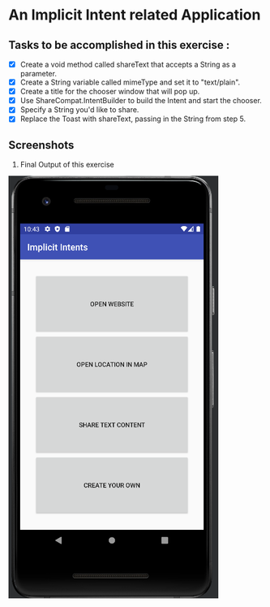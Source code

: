 # An Implicit Intent related Application

## Tasks to be accomplished in this exercise :
- [x] Create a void method called shareText that accepts a String as a parameter.
- [x] Create a String variable called mimeType and set it to "text/plain".
- [x] Create a title for the chooser window that will pop up.
- [x] Use ShareCompat.IntentBuilder to build the Intent and start the chooser.
- [x] Specify a String you'd like to share.
- [x] Replace the Toast with shareText, passing in the String from step 5.

## Screenshots
1. Final Output of this exercise

![img1](https://github.com/kuluruvineeth/CoreAndroidConcepts/blob/4b.3-ShareText/Screenshots/img.png)